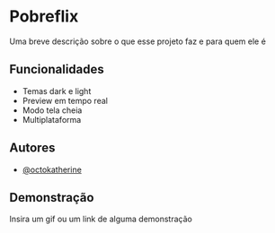 
# Pobreflix

Uma breve descrição sobre o que esse projeto faz e para quem ele é


## Funcionalidades

- Temas dark e light
- Preview em tempo real
- Modo tela cheia
- Multiplataforma


## Autores

- [@octokatherine](https://www.github.com/octokatherine)


## Demonstração

Insira um gif ou um link de alguma demonstração

